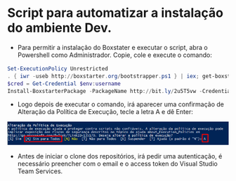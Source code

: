 # Script para automatizar a instalação do ambiente Dev.


- Para permitir a instalação do Boxstater e executar o script, abra o Powershell como Administrador. Copie, cole e execute o comando: 

```powershell
Set-ExecutionPolicy Unrestricted
. { iwr -useb http://boxstarter.org/bootstrapper.ps1 } | iex; get-boxstarter -Force
$cred = Get-Credential $env:username
Install-BoxstarterPackage -PackageName http://bit.ly/2u5T5vw -Credential $cred
```
- Logo depois de executar o comando, irá aparecer uma confirmação de Alteração da Política de Execução, tecle a letra A e dê Enter:

![Alt text](https://github.com/nibodev/machineSetup/blob/master/Screenshot_2.png?raw=true "Optional Title")

- Antes de iniciar o clone dos repositórios, irá pedir uma autenticação, é necessário preencher com o email e o access token do Visual Studio Team Services.
